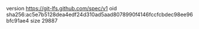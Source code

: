 version https://git-lfs.github.com/spec/v1
oid sha256:ac5e7b5128dea4edf24d310ad5aad8078990f4146fccfcbdec98ee96bfc91ae4
size 29887
